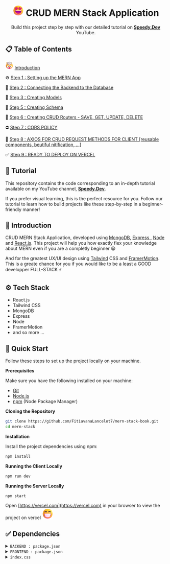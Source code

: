 
  <h1 align="center"><img src="./frontend/src/assets/myemojii/SmilingFace.png" alt="Smiling" height=35 weight=35 /> CRUD MERN Stack Application</h1>

   <div align="center">
     Build this project step by step with our detailed tutorial on <a href="#"><b>Speedy.Dev</b></a> YouTube.
    </div>
</div>

## 📋 <a name="table">Table of Contents</a>



   <img src="./frontend/src/assets/myemojii/Exploding.png" alt="Exploding" height=25 weight=25 /> [Introduction](#introduction)

   ⚙ [Step 1 : Setting up the MERN App](#introduction)
   
   🔗 [Step 2 : Connecting the Backend to the Database](#introduction)
   
   📁 [Step 3 : Creating Models](#introduction)
   
   📝 [Step 5 : Creating Schema ](#introduction)
   
   🧩 [Step 6 : Creating CRUD Routers - SAVE, GET, UPDATE, DELETE ](#introduction)

   ⛔ [Step 7 : CORS POLICY ](#introduction)

   💫 [Step 8 : AXIOS FOR CRUD REQUEST METHODS FOR CLIENT [reusable components, beutiful nitification, ...]](#introduction)

   ✅ [Step 9 : READY TO DEPLOY ON VERCEL](#introduction)


## 🚨 Tutorial

This repository contains the code corresponding to an in-depth tutorial available on my YouTube channel, <a href="#" target="_blank"><b>Speedy.Dev</b></a>.

If you prefer visual learning, this is the perfect resource for you. Follow our tutorial to learn how to build projects like these step-by-step in a beginner-friendly manner!



## <a name="introduction">🤖 Introduction</a>

CRUD MERN Stack Application, developed using <a href="#">MongoDB</a>, <a href="#">Express </a>, <a href="#">Node</a> and <a href="#">React.js</a>.
This project will help you how exactly flex your knowledge about MERN even if you are a completly beginner 😀

And for the greatest UX/UI design using <a href="#">Tailwind</a> CSS and <a href="#">FramerMotion</a>.
This is a greate chance for you if you would like to be a least a GOOD developper FULL-STACK ⚡

## <a name="tech-stack">⚙️ Tech Stack</a>

- React.js
- Tailwind CSS
- MongoDB
- Express
- Node
- FramerMotion
- and so more ...

## <a name="easy-step">🤸 Quick Start</a>

Follow these steps to set up the project locally on your machine.

**Prerequisites**

Make sure you have the following installed on your machine:

- [Git](https://git-scm.com/)
- [Node.js](https://nodejs.org/en)
- [npm](https://www.npmjs.com/) (Node Package Manager)

**Cloning the Repository**

```bash
git clone https://github.com/FitiavanaLancelot7/mern-stack-book.git
cd mern-stack
```

**Installation**

Install the project dependencies using npm:

```bash
npm install
```

**Running the Client Locally**

```bash
npm run dev
```
**Running the Server Locally**

```bash
npm start
```

Open [https://vercel.com](https://vercel.com) in your browser to view the project on vercel <img src="./frontend/src/assets/myemojii/Beaming.png" alt="Beaming" height=35 weight=35 />

## <a name="snippets">✅ Dependencies</a>

<details>
<summary><code>BACKEND : package.json</code></summary>

```json
{
  "name": "fullserver",
  "version": "1.0.0",
  "description": "For all require by Lancelot",
  "main": "index.js",
  "scripts": {
    "test": "echo \"Error: no test specified\" && exit 1",
    "start": "nodemon index.js"
  },
  "author": "Lancelot",
  "license": "ISC",
  "type":"module",
  "dependencies": {
    "axios": "^1.6.8",
    "body-parser": "^1.20.2",
    "cors": "^2.8.5",
    "dotenv": "^16.3.1",
    "ejs": "^3.1.9",
    "express": "^4.18.2",
    "jsonwebtoken": "^9.0.2",
    "mongodb": "^6.3.0",
    "mongoose": "^8.1.2",
    "morgan": "^1.10.0",
    "mysql": "^2.18.1",
    "node-fetch": "^3.3.2",
    "nodemon": "^3.0.1",
    "xml2js": "^0.6.2"
  }
}
```

</details>
<details>
<summary><code>FRONTEND : package.json</code></summary>

```json
{
  "name": "v4",
  "private": true,
  "version": "0.0.0",
  "type": "module",
  "scripts": {
    "dev": "vite",
    "build": "vite build",
    "lint": "eslint . --ext js,jsx --report-unused-disable-directives --max-warnings 0",
    "preview": "vite preview"
  },
  "dependencies": {
    "@gsap/react": "^2.1.0",
    "@tailwindcss/vite": "^4.0.0-alpha.7",
    "axios": "^1.6.7",
    "framer-motion": "^11.0.8",
    "gsap": "^3.12.5",
    "notistack": "^3.0.1",
    "react": "^18.2.0",
    "react-dom": "^18.2.0",
    "react-icons": "^5.0.1",
    "react-just-parallax": "^3.1.16",
    "react-router-dom": "^6.22.1",
    "scroll-lock": "^2.1.5",
    "tailwindcss": "^4.0.0-alpha.7"
  },
  "devDependencies": {
    "@types/react": "^18.2.56",
    "@types/react-dom": "^18.2.19",
    "@vitejs/plugin-react": "^4.2.1",
    "eslint": "^8.56.0",
    "eslint-plugin-react": "^7.33.2",
    "eslint-plugin-react-hooks": "^4.6.0",
    "eslint-plugin-react-refresh": "^0.4.5",
    "vite": "^5.1.4"
  }
}

```

</details>

<details>
<summary><code>index.css</code></summary>

```css
@import "tailwindcss";

@font-face {
  font-family: "Pixel";
  src: url("../src/assets/fonts/MinecraftTen-VGORe.ttf");
}
:root{
  background: #020617;
}
body{
  overflow-x: hidden;
}
```

</details>

